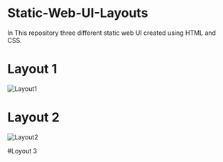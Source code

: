 # Static-Web-UI-Layouts
In This repository three different static web UI created using HTML and CSS.

# Layout 1
![Layout1](https://user-images.githubusercontent.com/92413748/150722323-63719422-7278-4b1c-9a3b-66303d233df3.png)

# Layout 2
![Layout2](https://user-images.githubusercontent.com/92413748/150722402-203d25b1-05f5-428c-b581-928ad8d1bb2e.png)

#Loyout 3
